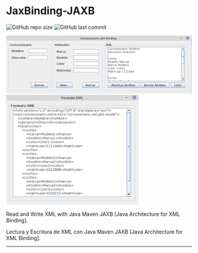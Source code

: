 # JaxBinding-JAXB

![GitHub repo size](https://img.shields.io/github/repo-size/dfleper/JaxBinding-JAXB?logo=github)
![GitHub last commit](https://img.shields.io/github/last-commit/dfleper/JaxBinding-JAXB?color=blue&label=last-commit&logo=github&logoColor=white)

![ScreenShot](https://github.com/DomingoFleitas/JaxBinding-JAXB/blob/master/src/main/java/ScreenShot/JaxBinding001.png)
![ScreenShot](https://github.com/DomingoFleitas/JaxBinding-JAXB/blob/master/src/main/java/ScreenShot/JaxBinding002.png)

Read and Write XML with Java Maven JAXB [Java Architecture for XML Binding]. 

Lectura y Escritura de XML con Java Maven JAXB [Java Architecture for XML Binding].

-----
